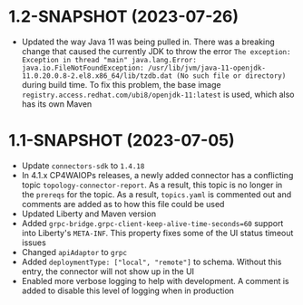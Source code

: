 
# 1.2-SNAPSHOT (2023-07-26)
- Updated the way Java 11 was being pulled in. There was a breaking change that caused the currently JDK to throw the error `The exception: Exception in thread "main" java.lang.Error: java.io.FileNotFoundException: /usr/lib/jvm/java-11-openjdk-11.0.20.0.8-2.el8.x86_64/lib/tzdb.dat (No such file or directory) ` during build time. To fix this problem, the base image `registry.access.redhat.com/ubi8/openjdk-11:latest` is used, which also has its own Maven

# 1.1-SNAPSHOT (2023-07-05)
- Update `connectors-sdk` to `1.4.18`
- In 4.1.x CP4WAIOPs releases, a newly added connector has a conflicting topic `topology-connector-report`. As a result, this topic is no longer in the `prereqs` for the topic. As a result, `topics.yaml` is commented out and comments are added as to how this file could be used
- Updated Liberty and Maven version
- Added `grpc-bridge.grpc-client-keep-alive-time-seconds=60` support into Liberty's `META-INF`. This property fixes some of the UI status timeout issues
- Changed `apiAdaptor` to `grpc`
- Added `deploymentType: ["local", "remote"]` to schema. Without this entry, the connector will not show up in the UI
- Enabled more verbose logging to help with development. A comment is added to disable this level of logging when in production

